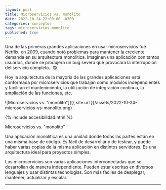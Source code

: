 ```yaml
---
layout: post
title: Microservicios vs. monolito
date: 2022-10-24 22:00:00 -0300
categories: conceptos
tags: microservicios monolito
published: true
---
```


Una de las primeras grandes aplicaciones en usar microservicios fue Netflix, en 2009, cuando notó problemas para mantener la creciente demanda en su arquitectura monolítica. Imaginen una aplicación con tantos usuarios, donde se produjera un bug severo que provocara la interrupción del servicio completo.. 😨

Hoy la arquitectura de la mayoría de las grandes aplicaciones está conformada por microservicios que trabajan como módulos independientes y facilitan el mantenimiento, la utilización de integración continua, la ampliación de las funciones, etc.


![Microservicios vs. "monolito"]({{ site.url }}/assets/2022-10-24-microservicios-vs-monolito.png)


{% include accesibilidad.html %}

Microservicios vs. "monolito"

Una aplicación monolítica es una unidad donde todas las partes están en una misma base de código. Es fácil de desarrollar y de testear, y puede haber varias copias de la misma aplicación en distintos servidores. Es una arquitectura ideal para proyectos simples.

Los microservicios son varias aplicaciones interconectadas que se desarrollan de manera independiente. Pueden estar escritas en diversos lenguajes y usar distintas tecnologías. Son más fáciles de desplegar, mantener, actualizar y escalar.

</div></details>





<hr />
